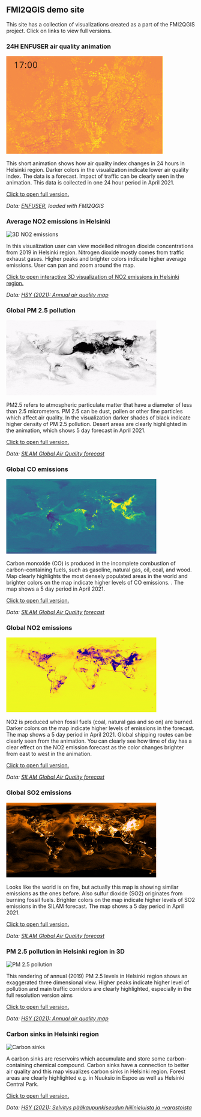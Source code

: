 
## FMI2QGIS demo site

This site has a collection of visualizations created as a part of the FMI2QGIS project. Click on links to view full versions.

### 24H ENFUSER air quality animation
![24 hours of ENFUSER air quality information](./thumbnails/enfuser_24h.gif?raw=true)

This short animation shows how air quality index changes in 24 hours in Helsinki region. Darker colors in the visualization indicate lower air quality index. The data is a forecast. Impact of traffic can be clearly seen in the animation. This data is collected in one 24 hour period in April 2021. 

[Click to open full version.](https://gispocoding.github.io/FMI2QGIS/imgs/enfuser_24h.gif)

 *Data: [ENFUSER](https://en.ilmatieteenlaitos.fi/environmental-information-fusion-service), loaded with FMI2QGIS*    

### Average NO2 emissions in Helsinki
![3D NO2 emissions](./thumbnails/3dno2.gif?raw=true)

In this visualization user can view modelled nitrogen dioxide concentrations from 2019 in Helsinki region. Nitrogen dioxide mostly comes from traffic exhaust gases. Higher peaks and brighter colors indicate higher average emissions. User can pan and zoom around the map. 

[Click to open interactive 3D visualization of NO2 emissions in Helsinki region.](https://gispocoding.github.io/FMI2QGIS/3dno2/)

 *Data: [HSY (2021): Annual air quality map](https://ilmanlaatuvuosikartta.hsy.fi/)* 

### Global PM 2.5 pollution
![PM2.5](./thumbnails/pm25.gif?raw=true)
 
PM2.5 refers to atmospheric particulate matter that have a diameter of less than 2.5 micrometers. PM 2.5 can be dust, pollen or other fine particles which affect air quality. In the visualization darker shades of black indicate higher density of PM 2.5 pollution. Desert areas are clearly highlighted in the animation, which shows 5 day forecast in April 2021.  
 
[Click to open full version.](https://gispocoding.github.io/FMI2QGIS/imgs/pm25.gif)

 *Data: [SILAM Global Air Quality forecast](https://en.ilmatieteenlaitos.fi/silam-opendata-on-aws-s3)* 

### Global CO emissions
![CO emissions](./thumbnails/co.gif?raw=true)
 
Carbon monoxide (CO) is produced in the incomplete combustion of carbon-containing fuels, such as gasoline, natural gas, oil, coal, and wood. Map clearly highlights the most densely populated areas in the world and brighter colors on the map indicate higher levels of CO emissions. . The map shows a 5 day period in April 2021. 

[Click to open full version.](https://gispocoding.github.io/FMI2QGIS/imgs/co.gif)

 *Data: [SILAM Global Air Quality forecast](https://en.ilmatieteenlaitos.fi/silam-opendata-on-aws-s3)* 

### Global NO2 emissions
![NO2 emissions](./thumbnails/no2.gif?raw=true)

NO2 is produced when fossil fuels (coal, natural gas and so on) are burned. Darker colors on the map indicate higher levels of emissions in the forecast. The map shows a 5 day period in April 2021. Global shipping routes can be clearly seen from the animation. You can clearly see how time of day has a clear effect on the NO2 emission forecast as the color changes brighter from east to west in the animation. 

[Click to open full version.](https://gispocoding.github.io/FMI2QGIS/imgs/no2.gif)

 *Data: [SILAM Global Air Quality forecast](https://en.ilmatieteenlaitos.fi/silam-opendata-on-aws-s3)* 

### Global SO2 emissions
![SO2 emissions](./thumbnails/so2.gif?raw=true)

Looks like the world is on fire, but actually this map is showing similar emissions as the ones before. Also sulfur dioxide (SO2) originates from burning fossil fuels. Brighter colors on the map indicate higher levels of SO2 emissions in the SILAM forecast. The map shows a 5 day period in April 2021. 

[Click to open full version.](https://gispocoding.github.io/FMI2QGIS/imgs/so2.gif?raw=true)

 *Data: [SILAM Global Air Quality forecast](https://en.ilmatieteenlaitos.fi/silam-opendata-on-aws-s3)* 

### PM 2.5 pollution in Helsinki region in 3D
![ PM 2.5 pollution](./imgs/pm25_3200x1600.png?raw=true)

This rendering of annual (2019) PM 2.5 levels in Helsinki region shows an exaggerated three dimensional view. Higher peaks indicate higher level of pollution and main traffic corridors are clearly highlighted, especially in the full resolution version aims 

[Click to open full version.](https://gispocoding.github.io/FMI2QGIS/imgs/pm25_3200x1600.png)

 *Data: [HSY (2021): Annual air quality map](https://ilmanlaatuvuosikartta.hsy.fi/)* 

### Carbon sinks in Helsinki region
![ Carbon sinks](./imgs/carbon_sinks.png?raw=true)

A carbon sinks are reservoirs which accumulate and store some carbon-containing chemical compound. Carbon sinks have a connection to better air quality and this map visualizes carbon sinks in Helsinki region. Forest areas are clearly highlighted e.g. in Nuuksio in Espoo as well as Helsinki Central Park. 

[Click to open full version.](https://gispocoding.github.io/FMI2QGIS/imgs/carbon_sinks.png)

 *Data: [HSY (2021): Selvitys pääkaupunkiseudun hiilinieluista ja -varastoista
 ](https://julkaisu.hsy.fi/selvitys-paakaupunkiseudun-hiilinieluista-ja--varastoista.html)* 